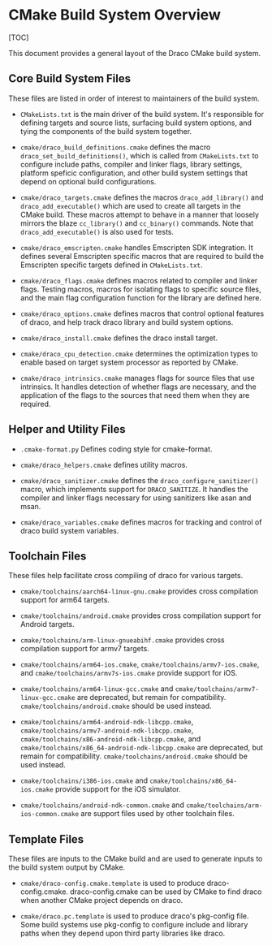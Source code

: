 # CMake Build System Overview

[TOC]

This document provides a general layout of the Draco CMake build system.

## Core Build System Files

These files are listed in order of interest to maintainers of the build system.

-   `CMakeLists.txt` is the main driver of the build system. It's responsible
    for defining targets and source lists, surfacing build system options, and
    tying the components of the build system together.

-   `cmake/draco_build_definitions.cmake` defines the macro
    `draco_set_build_definitions()`, which is called from `CMakeLists.txt` to
    configure include paths, compiler and linker flags, library settings,
    platform speficic configuration, and other build system settings that
    depend on optional build configurations.

-   `cmake/draco_targets.cmake` defines the macros `draco_add_library()` and
    `draco_add_executable()` which are used to create all targets in the CMake
    build. These macros attempt to behave in a manner that loosely mirrors the
    blaze `cc_library()` and `cc_binary()` commands. Note that
    `draco_add_executable()` is also used for tests.

-   `cmake/draco_emscripten.cmake` handles Emscripten SDK integration. It
    defines several Emscripten specific macros that are required to build the
    Emscripten specific targets defined in `CMakeLists.txt`.

-   `cmake/draco_flags.cmake` defines macros related to compiler and linker
    flags. Testing macros, macros for isolating flags to specific source files,
    and the main flag configuration function for the library are defined here.

-   `cmake/draco_options.cmake` defines macros that control optional features
    of draco, and help track draco library and build system options.

-   `cmake/draco_install.cmake` defines the draco install target.

-   `cmake/draco_cpu_detection.cmake` determines the optimization types to
    enable based on target system processor as reported by CMake.

-   `cmake/draco_intrinsics.cmake` manages flags for source files that use
    intrinsics. It handles detection of whether flags are necessary, and the
    application of the flags to the sources that need them when they are
    required.

## Helper and Utility Files

-   `.cmake-format.py` Defines coding style for cmake-format.

-   `cmake/draco_helpers.cmake` defines utility macros.

-   `cmake/draco_sanitizer.cmake` defines the `draco_configure_sanitizer()`
    macro, which implements support for `DRACO_SANITIZE`. It handles the
    compiler and linker flags necessary for using sanitizers like asan and msan.

-   `cmake/draco_variables.cmake` defines macros for tracking and control of
    draco build system variables.

## Toolchain Files

These files help facilitate cross compiling of draco for various targets.

-   `cmake/toolchains/aarch64-linux-gnu.cmake` provides cross compilation
    support for arm64 targets.

-   `cmake/toolchains/android.cmake` provides cross compilation support for
    Android targets.

-   `cmake/toolchains/arm-linux-gnueabihf.cmake` provides cross compilation
    support for armv7 targets.

-   `cmake/toolchains/arm64-ios.cmake`, `cmake/toolchains/armv7-ios.cmake`,
    and `cmake/toolchains/armv7s-ios.cmake` provide support for iOS.

-   `cmake/toolchains/arm64-linux-gcc.cmake` and
    `cmake/toolchains/armv7-linux-gcc.cmake` are deprecated, but remain for
    compatibility. `cmake/toolchains/android.cmake` should be used instead.

-   `cmake/toolchains/arm64-android-ndk-libcpp.cmake`,
    `cmake/toolchains/armv7-android-ndk-libcpp.cmake`,
    `cmake/toolchains/x86-android-ndk-libcpp.cmake`, and
    `cmake/toolchains/x86_64-android-ndk-libcpp.cmake` are deprecated, but
    remain for compatibility. `cmake/toolchains/android.cmake` should be used
    instead.

-   `cmake/toolchains/i386-ios.cmake` and `cmake/toolchains/x86_64-ios.cmake`
    provide support for the iOS simulator.

-   `cmake/toolchains/android-ndk-common.cmake` and
    `cmake/toolchains/arm-ios-common.cmake` are support files used by other
    toolchain files.

## Template Files

These files are inputs to the CMake build and are used to generate inputs to the
build system output by CMake.

-   `cmake/draco-config.cmake.template` is used to produce
    draco-config.cmake. draco-config.cmake can be used by CMake to find draco
    when another CMake project depends on draco.

-   `cmake/draco.pc.template` is used to produce draco's pkg-config file.
    Some build systems use pkg-config to configure include and library paths
    when they depend upon third party libraries like draco.
